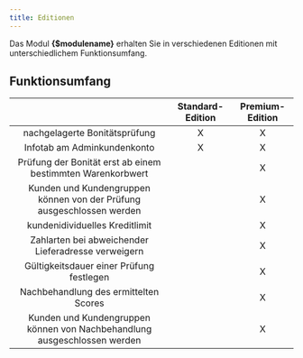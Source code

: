 ```yaml
---
title: Editionen
---
```


Das Modul **{$modulename}** erhalten Sie in verschiedenen Editionen mit unterschiedlichem Funktionsumfang. 

## Funktionsumfang

|                                                                          | Standard-Edition  | Premium-Edition   |
|:------------------------------------------------------------------------:|:-----------------:|:-----------------:|
| nachgelagerte Bonitätsprüfung                                            | X                 | X                 |
| Infotab am Adminkundenkonto                                              | X                 | X                 |
| Prüfung der Bonität erst ab einem bestimmten Warenkorbwert               |                   | X                 |
| Kunden und Kundengruppen können von der Prüfung ausgeschlossen werden    |                   | X                 |
| kundenidividuelles Kreditlimit                                           |                   | X                 |
| Zahlarten bei abweichender Lieferadresse verweigern                      |                   | X                 |
| Gültigkeitsdauer einer Prüfung festlegen                                 |                   | X                 |
| Nachbehandlung des ermittelten Scores                                    |                   | X                 |
| Kunden und Kundengruppen können von Nachbehandlung ausgeschlossen werden |                   | X                 |
